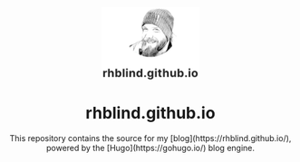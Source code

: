 <p align="center">
  <img src="static/img/preview.png" height="128">
  <h1 align="center">rhblind.github.io</h1>
  <p align="center">
    This repository contains the source for my [blog](https://rhblind.github.io/), powered by the [Hugo](https://gohugo.io/) blog engine.
  </p>
</p>
